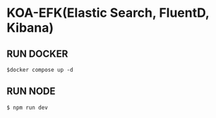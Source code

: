 # KOA-EFK(Elastic Search, FluentD, Kibana)

## RUN DOCKER

```docker
$docker compose up -d
```

## RUN NODE

```node
$ npm run dev
```
